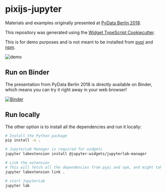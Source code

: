 # pixijs-jupyter

Materials and examples originally presented at [PyData Berlin 2018](https://pydata.org/berlin2018/schedule/presentation/32/).

This repository was generated using the [Widget TypeScript Cookiecutter](https://github.com/jupyter-widgets/widget-ts-cookiecutter).

This is for demo purposes and is not meant to be installed from [pypi](https://pypi.org) and [npm](https://npmjs.org).

![demo](./examples/img/pixijs-jupyterlab.gif)

## Run on Binder

The presentation from PyData Berlin 2018 is directly available on Binder, which means you can try it right away in your web browser!

[![Binder](https://img.shields.io/badge/launch-binder-brightgreen.svg)](https://mybinder.org/v2/gh/jtpio/pixijs-jupyter/pydata-berlin?urlpath=lab/tree/examples/presentation.ipynb)

## Run locally

The other option is to install all the dependencies and run it locally:

```bash
# Install the Python package
pip install -e .

# JupyterLab Manager is required for widgets
jupyter labextension install @jupyter-widgets/jupyterlab-manager

# Link the extension
# This will fetch all the dependencies from pypi and npm, and might take a while to finish.
jupyter labextension link .

# start JupyterLab
jupyter lab
```
